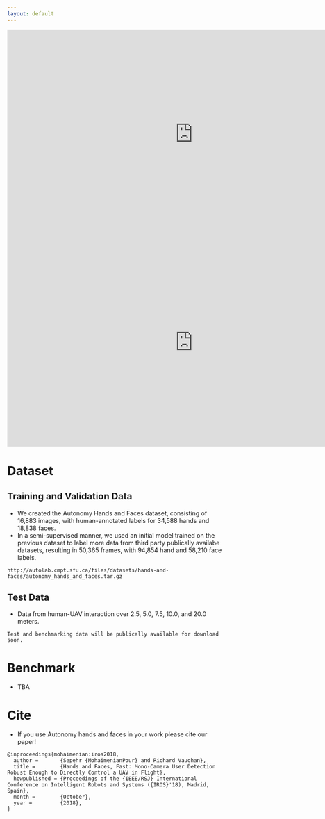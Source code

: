 ```yaml
---
layout: default
---
```


<iframe width="854" height="480" src="https://www.youtube.com/embed/7vbmOWVxGPU?list=PLN52r1TJ02B6dvtcA9BSRkyvjQmsSwEeU" frameborder="0" allowfullscreen></iframe>

<iframe width="854" height="480" src="https://www.youtube.com/embed/zGMZHEV429k" frameborder="0" allow="autoplay; encrypted-media" allowfullscreen></iframe>

# [](#dataset)Dataset
## Training and Validation Data
* We created the Autonomy Hands and Faces dataset, consisting of 16,883 images, with human-annotated labels for 34,588 hands and 18,838 faces.
* In a semi-supervised manner, we used an initial model trained on the previous dataset
to label more data from third party publically availabe datasets, resulting in 50,365 frames, with 94,854
hand and 58,210 face labels.
```
http://autolab.cmpt.sfu.ca/files/datasets/hands-and-faces/autonomy_hands_and_faces.tar.gz

```
## Test Data
* Data from human-UAV interaction over 2.5, 5.0, 7.5, 10.0, and 20.0 meters. 
```
Test and benchmarking data will be publically available for download soon.
```

# Benchmark

* TBA

# Cite                                                                             
* If you use Autonomy hands and faces in your work please cite our paper!
```
@inproceedings{mohaimenian:iros2018,
  author =       {Sepehr {MohaimenianPour} and Richard Vaughan},
  title =        {Hands and Faces, Fast: Mono-Camera User Detection Robust Enough to Directly Control a UAV in Flight},
  howpublished = {Proceedings of the {IEEE/RSJ} International Conference on Intelligent Robots and Systems ({IROS}'18), Madrid, Spain},
  month =        {October},
  year =         {2018},
}
```
